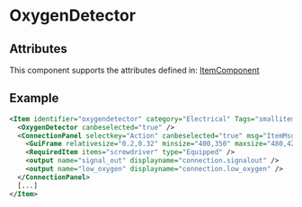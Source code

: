 # OxygenDetector


## Attributes

This component supports the attributes defined in: [ItemComponent](ItemComponent.md)


## Example
```xml
<Item identifier="oxygendetector" category="Electrical" Tags="smallitem,sensor" maxstacksize="32" maxstacksizecharacterinventory="8" cargocontaineridentifier="metalcrate" scale="0.5" impactsoundtag="impact_metal_light" isshootable="true" GrabWhenSelected="true">
  <OxygenDetector canbeselected="true" />
  <ConnectionPanel selectkey="Action" canbeselected="true" msg="ItemMsgRewireScrewdriver" hudpriority="10">
    <GuiFrame relativesize="0.2,0.32" minsize="400,350" maxsize="480,420" anchor="Center" style="ConnectionPanel" />
    <RequiredItem items="screwdriver" type="Equipped" />
    <output name="signal_out" displayname="connection.signalout" />
    <output name="low_oxygen" displayname="connection.low_oxygen" />
  </ConnectionPanel>
  [...]
</Item>
```

